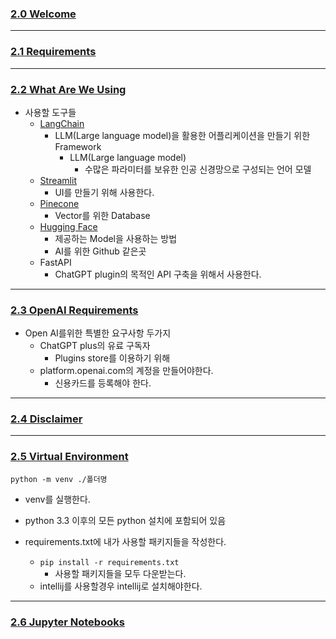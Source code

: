 ### [2.0 Welcome](https://nomadcoders.co/fullstack-gpt/lectures/4542)
***
### [2.1 Requirements](https://nomadcoders.co/fullstack-gpt/lectures/4543)
***
### [2.2 What Are We Using](https://nomadcoders.co/fullstack-gpt/lectures/4544)
- 사용할 도구들
	- [LangChain](https://www.langchain.com/)
		- LLM(Large language model)을 활용한 어플리케이션을 만들기 위한 Framework
			- LLM(Large language model)
				- 수많은 파라미터를 보유한 인공 신경망으로 구성되는 언어 모델
	- [Streamlit](https://streamlit.io/)
		- UI를 만들기 위해 사용한다.
	- [Pinecone](https://www.pinecone.io/)
		- Vector를 위한 Database
	- [Hugging Face](https://huggingface.co/)
		- 제공하는 Model을 사용하는 방법
		- AI를 위한 Github 같은곳
	- FastAPI
		- ChatGPT plugin의 목적인 API 구축을 위해서 사용한다.
***
### [2.3 OpenAI Requirements](https://nomadcoders.co/fullstack-gpt/lectures/4545)
- Open AI를위한 특별한 요구사항 두가지
	- ChatGPT plus의 유료 구독자
		- Plugins store를 이용하기 위해
	- platform.openai.com의 계정을 만들어야한다.
		- 신용카드를 등록해야 한다.
***
### [2.4 Disclaimer](https://nomadcoders.co/fullstack-gpt/lectures/4546)
***
### [2.5 Virtual Environment](https://nomadcoders.co/fullstack-gpt/lectures/4547)
`python -m venv ./폴더명`
- venv를 실행한다.
- python 3.3 이후의 모든 python 설치에 포함되어 있음

- requirements.txt에 내가 사용할 패키지들을 작성한다.
	- `pip install -r requirements.txt`
		- 사용할 패키지들을 모두 다운받는다.
	- intellij를 사용할경우 intellij로 설치해야한다.
***
### [2.6 Jupyter Notebooks](https://nomadcoders.co/fullstack-gpt/lectures/4548)
